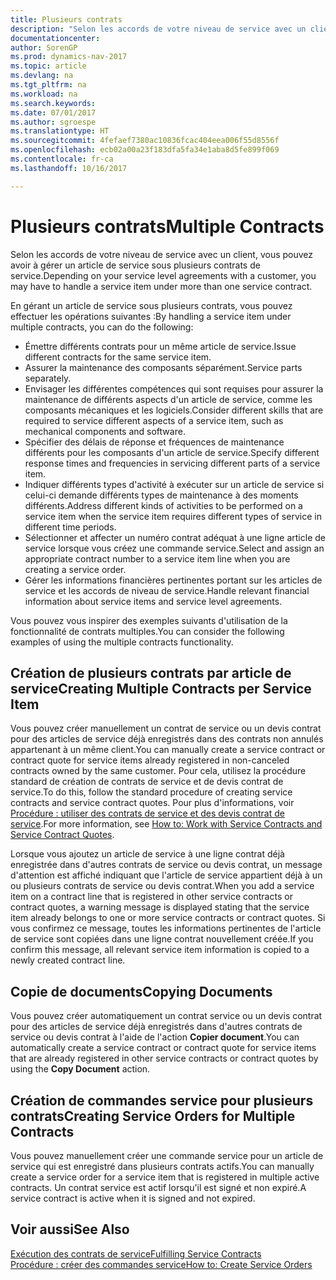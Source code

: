 ```yaml
---
title: Plusieurs contrats
description: "Selon les accords de votre niveau de service avec un client, vous pouvez avoir à gérer un article de service sous plusieurs contrats de service."
documentationcenter: 
author: SorenGP
ms.prod: dynamics-nav-2017
ms.topic: article
ms.devlang: na
ms.tgt_pltfrm: na
ms.workload: na
ms.search.keywords: 
ms.date: 07/01/2017
ms.author: sgroespe
ms.translationtype: HT
ms.sourcegitcommit: 4fefaef7380ac10836fcac404eea006f55d8556f
ms.openlocfilehash: ecb02a00a23f183dfa5fa34e1aba8d5fe899f069
ms.contentlocale: fr-ca
ms.lasthandoff: 10/16/2017

---
```

# <a name="multiple-contracts"></a><span data-ttu-id="8bfef-103">Plusieurs contrats</span><span class="sxs-lookup"><span data-stu-id="8bfef-103">Multiple Contracts</span></span>
<span data-ttu-id="8bfef-104">Selon les accords de votre niveau de service avec un client, vous pouvez avoir à gérer un article de service sous plusieurs contrats de service.</span><span class="sxs-lookup"><span data-stu-id="8bfef-104">Depending on your service level agreements with a customer, you may have to handle a service item under more than one service contract.</span></span>  
  
<span data-ttu-id="8bfef-105">En gérant un article de service sous plusieurs contrats, vous pouvez effectuer les opérations suivantes :</span><span class="sxs-lookup"><span data-stu-id="8bfef-105">By handling a service item under multiple contracts, you can do the following:</span></span>  
  
* <span data-ttu-id="8bfef-106">Émettre différents contrats pour un même article de service.</span><span class="sxs-lookup"><span data-stu-id="8bfef-106">Issue different contracts for the same service item.</span></span>  
* <span data-ttu-id="8bfef-107">Assurer la maintenance des composants séparément.</span><span class="sxs-lookup"><span data-stu-id="8bfef-107">Service parts separately.</span></span>  
* <span data-ttu-id="8bfef-108">Envisager les différentes compétences qui sont requises pour assurer la maintenance de différents aspects d'un article de service, comme les composants mécaniques et les logiciels.</span><span class="sxs-lookup"><span data-stu-id="8bfef-108">Consider different skills that are required to service different aspects of a service item, such as mechanical components and software.</span></span>  
* <span data-ttu-id="8bfef-109">Spécifier des délais de réponse et fréquences de maintenance différents pour les composants d'un article de service.</span><span class="sxs-lookup"><span data-stu-id="8bfef-109">Specify different response times and frequencies in servicing different parts of a service item.</span></span>  
* <span data-ttu-id="8bfef-110">Indiquer différents types d'activité à exécuter sur un article de service si celui-ci demande différents types de maintenance à des moments différents.</span><span class="sxs-lookup"><span data-stu-id="8bfef-110">Address different kinds of activities to be performed on a service item when the service item requires different types of service in different time periods.</span></span>  
* <span data-ttu-id="8bfef-111">Sélectionner et affecter un numéro contrat adéquat à une ligne article de service lorsque vous créez une commande service.</span><span class="sxs-lookup"><span data-stu-id="8bfef-111">Select and assign an appropriate contract number to a service item line when you are creating a service order.</span></span>  
* <span data-ttu-id="8bfef-112">Gérer les informations financières pertinentes portant sur les articles de service et les accords de niveau de service.</span><span class="sxs-lookup"><span data-stu-id="8bfef-112">Handle relevant financial information about service items and service level agreements.</span></span>  
  
<span data-ttu-id="8bfef-113">Vous pouvez vous inspirer des exemples suivants d'utilisation de la fonctionnalité de contrats multiples.</span><span class="sxs-lookup"><span data-stu-id="8bfef-113">You can consider the following examples of using the multiple contracts functionality.</span></span>  
  
## <a name="creating-multiple-contracts-per-service-item"></a><span data-ttu-id="8bfef-114">Création de plusieurs contrats par article de service</span><span class="sxs-lookup"><span data-stu-id="8bfef-114">Creating Multiple Contracts per Service Item</span></span>  
<span data-ttu-id="8bfef-115">Vous pouvez créer manuellement un contrat de service ou un devis contrat pour des articles de service déjà enregistrés dans des contrats non annulés appartenant à un même client.</span><span class="sxs-lookup"><span data-stu-id="8bfef-115">You can manually create a service contract or contract quote for service items already registered in non-canceled contracts owned by the same customer.</span></span> <span data-ttu-id="8bfef-116">Pour cela, utilisez la procédure standard de création de contrats de service et de devis contrat de service.</span><span class="sxs-lookup"><span data-stu-id="8bfef-116">To do this, follow the standard procedure of creating service contracts and service contract quotes.</span></span> <span data-ttu-id="8bfef-117">Pour plus d'informations, voir [Procédure : utiliser des contrats de service et des devis contrat de service](service-how-to-create-service-contracts-and-service-contract-quotes.md).</span><span class="sxs-lookup"><span data-stu-id="8bfef-117">For more information, see [How to: Work with Service Contracts and Service Contract Quotes](service-how-to-create-service-contracts-and-service-contract-quotes.md).</span></span>  
  
<span data-ttu-id="8bfef-118">Lorsque vous ajoutez un article de service à une ligne contrat déjà enregistrée dans d'autres contrats de service ou devis contrat, un message d'attention est affiché indiquant que l'article de service appartient déjà à un ou plusieurs contrats de service ou devis contrat.</span><span class="sxs-lookup"><span data-stu-id="8bfef-118">When you add a service item on a contract line that is registered in other service contracts or contract quotes, a warning message is displayed stating that the service item already belongs to one or more service contracts or contract quotes.</span></span> <span data-ttu-id="8bfef-119">Si vous confirmez ce message, toutes les informations pertinentes de l'article de service sont copiées dans une ligne contrat nouvellement créée.</span><span class="sxs-lookup"><span data-stu-id="8bfef-119">If you confirm this message, all relevant service item information is copied to a newly created contract line.</span></span>  
  
## <a name="copying-documents"></a><span data-ttu-id="8bfef-120">Copie de documents</span><span class="sxs-lookup"><span data-stu-id="8bfef-120">Copying Documents</span></span>  
<span data-ttu-id="8bfef-121">Vous pouvez créer automatiquement un contrat service ou un devis contrat pour des articles de service déjà enregistrés dans d'autres contrats de service ou devis contrat à l'aide de l'action **Copier document**.</span><span class="sxs-lookup"><span data-stu-id="8bfef-121">You can automatically create a service contract or contract quote for service items that are already registered in other service contracts or contract quotes by using the **Copy Document** action.</span></span>  
  
## <a name="creating-service-orders-for-multiple-contracts"></a><span data-ttu-id="8bfef-122">Création de commandes service pour plusieurs contrats</span><span class="sxs-lookup"><span data-stu-id="8bfef-122">Creating Service Orders for Multiple Contracts</span></span>  
<span data-ttu-id="8bfef-123">Vous pouvez manuellement créer une commande service pour un article de service qui est enregistré dans plusieurs contrats actifs.</span><span class="sxs-lookup"><span data-stu-id="8bfef-123">You can manually create a service order for a service item that is registered in multiple active contracts.</span></span> <span data-ttu-id="8bfef-124">Un contrat service est actif lorsqu'il est signé et non expiré.</span><span class="sxs-lookup"><span data-stu-id="8bfef-124">A service contract is active when it is signed and not expired.</span></span>  
  
## <a name="see-also"></a><span data-ttu-id="8bfef-125">Voir aussi</span><span class="sxs-lookup"><span data-stu-id="8bfef-125">See Also</span></span>  
[<span data-ttu-id="8bfef-126">Exécution des contrats de service</span><span class="sxs-lookup"><span data-stu-id="8bfef-126">Fulfilling Service Contracts</span></span>](service-fulfill-service-contracts.md)  
[<span data-ttu-id="8bfef-127">Procédure : créer des commandes service</span><span class="sxs-lookup"><span data-stu-id="8bfef-127">How to: Create Service Orders</span></span>](service-how-to-create-service-orders.md)  

